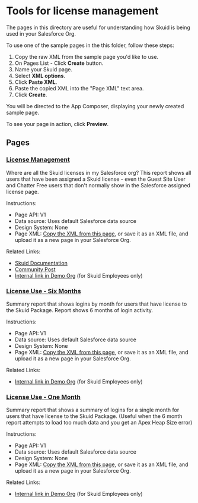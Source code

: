 # Tools for license management

The pages in this directory are useful for understanding how Skuid is being used in your Salesforce Org. 

To use one of the sample pages in the this folder, follow these steps:

1. Copy the raw XML from the sample page you'd like to use.
2. On Pages List - Click **Create** button.
3. Name your Skuid page.
5. Select **XML options**.
6. Click **Paste XML**.
7. Paste the copied XML into the "Page XML" text area.
8. Click **Create**.

You will be directed to the App Composer, displaying your newly created sample page.

To see your page in action, click **Preview**.


## Pages

### <a href="LicenseManagement.xml" download="LicenseManagement.xml">License Management </a>  

Where are all the Skuid licenses in my Salesforce org? This report shows all users that have been assigned a Skuid license - even the Guest Site User and Chatter Free users that don't normally show in the Salesforce assigned license page.

Instructions: 
   - Page API:  V1
   - Data source: Uses default Salesforce data source
   - Design System: None 
   - Page XML:  [Copy the XML from this page](LicenseManagement.xml), or save it as an XML file, and upload it as a new page in your Salesforce Org.  

Related Links:  
   - [Skuid Documentation](https://docs.skuid.com/latest/en/skuid/deploy/salesforce/user-access/#skuid-sample-page-license-management)
   - [Community Post](https://community.skuid.com/skuid/topics/the-users-show-2-users-and-4-licenses-but-none-available)
   - [Internal link in Demo Org](https://skuid-demo--skuid.na137.visual.force.com/apex/skuid__ui?page=LicenseManagement) (for Skuid Employees only)



 ### <a href="SkuidLicenseUse.xml" download="SkuidLicenseUse.xml">License Use - Six Months</a>  

Summary report that shows logins by month for users that have license to the Skuid Package.  Report shows 6 months of login activity. 

Instructions: 
   - Page API:  V1   
   -  Data source: Uses default Salesforce data source
   -  Design System: None 
   - Page XML:  [Copy the XML from this page](SkuidLicenseUse.xml), or save it as an XML file, and upload it as a new page in your Salesforce Org.  

Related Links:  
   - [Internal link in Demo Org](https://skuid-demo--skuid.na37.visual.force.com/apex/skuid__ui?page=SkuidLicenseUse) (for Skuid Employees only)




### <a href="SkuidLicenes_1Month.xml" download="SkuidLicenes_1Month.xml">License Use - One Month</a>  

Summary report that shows a summary of logins for a single month for users that have license to the Skuid Package.  (Useful when the 6 month report attempts to load too much data and you get an Apex Heap Size error)

Instructions: 
   - Page API:  V1  
   - Data source: Uses default Salesforce data source
   - Design System: None 
   - Page XML:  [Copy the XML from this page](SkuidLicenes_1Month.xml), or save it as an XML file, and upload it as a new page in your Salesforce Org.  

Related Links:  
   - [Internal link in Demo Org](https://skuid-demo--skuid.na37.visual.force.com/apex/skuid__ui?page=SkuidLicenses_1Month) (for Skuid Employees only)
